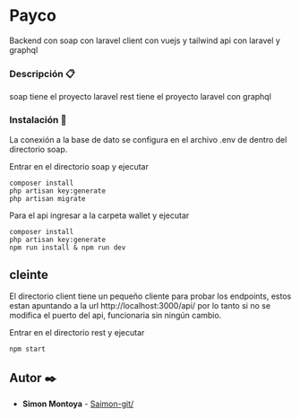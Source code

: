 # Payco

Backend con soap con laravel
client con vuejs y tailwind
api con laravel y graphql

### Descripción 📋

soap tiene el proyecto laravel
rest tiene el proyecto laravel con graphql


### Instalación 🔧

La conexión a la base de dato se configura en el archivo .env de  dentro del directorio soap.

Entrar en el directorio soap y ejecutar 
```
composer install
php artisan key:generate
php artisan migrate
```
Para el api ingresar a la carpeta wallet y ejecutar
```
composer install
php artisan key:generate
npm run install & npm run dev
```



## cleinte

El directorio client tiene un pequeño cliente para probar los endpoints, estos estan apuntando a la url http://localhost:3000/api/ por lo tanto si no se modifica el puerto del api, funcionaria sin ningún cambio.

Entrar en el directorio rest y ejecutar 
```
npm start
```


## Autor ✒️

* **Simon Montoya** - [Saimon-git/](https://github.com/Saimon-git/)
